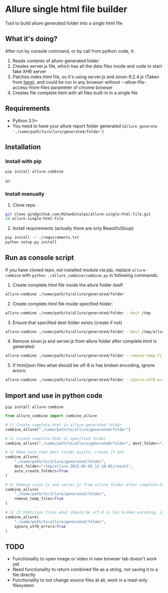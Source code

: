 # Allure single html file builder

Tool to build allure generated folder into a single html file

## What it's doing?

After run by console command, or by call from python code, it:

1. Reads contents of allure-generated folder
2. Creates server.js file, which has all the data files inside and code to start fake XHR server
3. Patches index.html file, so it's using server.js and sinon-9.2.4.js (Taken from [here](https://sinonjs.org/)), and could be run in any browser without --allow-file-access-from-files parameter of chrome browser
4. Creates file complete.html with all files built-in in a single file

## Requirements

* Python 3.5+
* You need to have your allure report folder generated (`allure generate './some/path/to/allure/generated/folder'`)

## Installation


### Install with pip

```shell
pip install allure-combine
```

or:

### Install manually

1. Clone repo

```bash
git clone git@github.com:MihanEntalpo/allure-single-html-file.git
cd allure-single-html-file
```

2. Install requirements (actually there are only BeautifulSoup)

```bash
pip install -r ./requirements.txt
python setup.py install
```

## Run as console script

If you have cloned repo, not installed module via pip, replace `allure-combine` with `python ./allure_combine/combine.py` in following commands:

1) Create complete.html file inside the allure folder itself

```bash
allure-combine ./some/path/to/allure/generated/folder
```

2) Create complete.html file inside specified folder:

```bash
allure-combine ./some/path/to/allure/generated/folder --dest /tmp
```

3) Ensure that specified dest folder exists (create if not)

```bash
allure-combine ./some/path/to/allure/generated/folder --dest /tmp/allure-2022-05-05_12-20-01/result --auto-create-folders
```

4) Remove sinon.js and server.js from allure folder after complete.html is generated:


```bash
allure-combine ./some/path/to/allure/generated/folder --remove-temp-files
```

5) If html/json files what should be utf-8 is has broken encoding, ignore errors:
```bash
allure-combine ./some/path/to/allure/generated/folder --ignore-utf8-errors
```


## Import and use in python code

```shell
pip install allure-combine
```

```python
from allure_combine import combine_allure

# 1) Create complete.html in allure-generated folder
combine_allure("./some/path/to/allure/generated/folder")

# 2) Create complete.html in specified folder
combine_allure("./some/path/to/allure/generated/folder", dest_folder="/tmp")

# 3) Make sure that dest folder exists, create if not
combine_allure(
    "./some/path/to/allure/generated/folder",
    dest_folder="/tmp/allure-2022-05-05_12-20-01/result",
    auto_create_folders=True
)

# 4) Remove sinon.js and server.js from allure folder after complete.html is generated:
combine_allure(
    "./some/path/to/allure/generated/folder",
    remove_temp_files=True
)

# 5) If html/json files what should be utf-8 is has broken encoding, ignore errors:
combine_allure(
    "./some/path/to/allure/generated/folder",
    ignore_utf8_errors=True
)


```

## TODO

* Functionality to open image or video in new browser tab doesn't work yet.
* Need functionality to return combined file as a string, not saving it to a file directly
* Functionality to not change source files at all, work in a read-only filesystem
